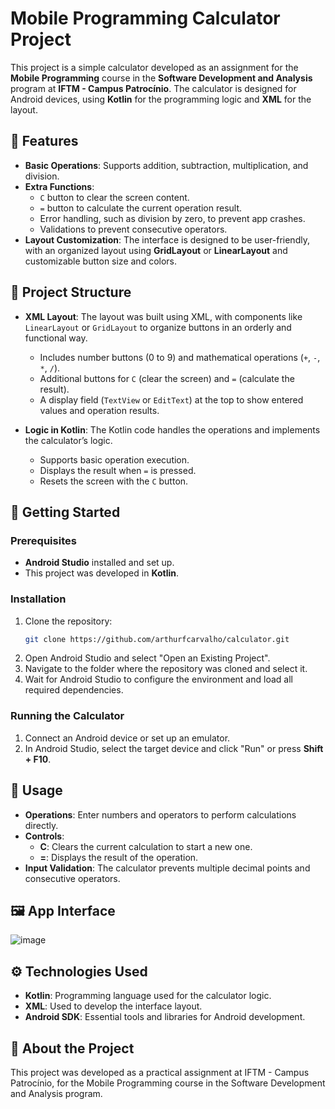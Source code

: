 # Mobile Programming Calculator Project

This project is a simple calculator developed as an assignment for the **Mobile Programming** course in the **Software Development and Analysis** program at **IFTM - Campus Patrocínio**. The calculator is designed for Android devices, using **Kotlin** for the programming logic and **XML** for the layout.

## 📱 Features

- **Basic Operations**: Supports addition, subtraction, multiplication, and division.
- **Extra Functions**:
  - `C` button to clear the screen content.
  - `=` button to calculate the current operation result.
  - Error handling, such as division by zero, to prevent app crashes.
  - Validations to prevent consecutive operators.
- **Layout Customization**: The interface is designed to be user-friendly, with an organized layout using **GridLayout** or **LinearLayout** and customizable button size and colors.

## 📐 Project Structure

- **XML Layout**: The layout was built using XML, with components like `LinearLayout` or `GridLayout` to organize buttons in an orderly and functional way.
  - Includes number buttons (0 to 9) and mathematical operations (`+`, `-`, `*`, `/`).
  - Additional buttons for `C` (clear the screen) and `=` (calculate the result).
  - A display field (`TextView` or `EditText`) at the top to show entered values and operation results.

- **Logic in Kotlin**: The Kotlin code handles the operations and implements the calculator’s logic.
  - Supports basic operation execution.
  - Displays the result when `=` is pressed.
  - Resets the screen with the `C` button.

## 🚀 Getting Started

### Prerequisites

- **Android Studio** installed and set up.
- This project was developed in **Kotlin**.

### Installation

1. Clone the repository:
   ```bash
   git clone https://github.com/arthurfcarvalho/calculator.git
2. Open Android Studio and select "Open an Existing Project".
3. Navigate to the folder where the repository was cloned and select it.
4. Wait for Android Studio to configure the environment and load all required dependencies.

### Running the Calculator

1. Connect an Android device or set up an emulator.
2. In Android Studio, select the target device and click "Run" or press **Shift + F10**.

## 📄 Usage

- **Operations**: Enter numbers and operators to perform calculations directly.
- **Controls**:
  - **C**: Clears the current calculation to start a new one.
  - **=**: Displays the result of the operation.
- **Input Validation**: The calculator prevents multiple decimal points and consecutive operators.

## 🖼 App Interface

![image](https://github.com/user-attachments/assets/e563c8b4-df0e-48ef-9c6c-2a08e88449bd)

## ⚙ Technologies Used

- **Kotlin**: Programming language used for the calculator logic.
- **XML**: Used to develop the interface layout.
- **Android SDK**: Essential tools and libraries for Android development.

## 👥 About the Project

This project was developed as a practical assignment at IFTM - Campus Patrocínio, for the Mobile Programming course in the Software Development and Analysis program.

